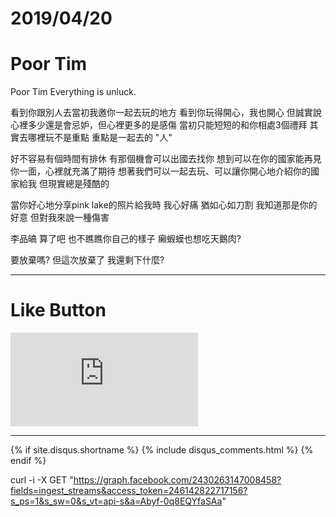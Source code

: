 # 2019/04/20
# Poor Tim
  
   Poor Tim
   Everything is unluck.

   看到你跟別人去當初我邀你一起去玩的地方
   看到你玩得開心，我也開心
   但誠實說心裡多少還是會忌妒，但心裡更多的是感傷
   當初只能短短的和你相處3個禮拜
   其實去哪裡玩不是重點 重點是一起去的 "人"

   好不容易有個時間有排休 有那個機會可以出國去找你
   想到可以在你的國家能再見你一面，心裡就充滿了期待
   想著我們可以一起去玩、可以讓你開心地介紹你的國家給我
   但現實總是殘酷的

   當你好心地分享pink lake的照片給我時
   我心好痛
   猶如心如刀割
   我知道那是你的好意
   但對我來說一種傷害

   李品皜 算了吧 也不瞧瞧你自己的樣子
   癩蝦蟆也想吃天鵝肉?

   要放棄嗎?
   但這次放棄了 我還剩下什麼?
​


* * *

# Like Button

<iframe class="lc-margin-top-64 lc-margin-bottom-32 lc-mobile" data-v-b66e9a5a="" frameborder="0" src="https://button.like.co/in/embed/s9443112/button"> </iframe>

* * *

{% if site.disqus.shortname %}
  {% include disqus_comments.html %}
{% endif %}

curl -i -X GET "https://graph.facebook.com/2430263147008458?fields=ingest_streams&access_token=246142822717156?s_ps=1&s_sw=0&s_vt=api-s&a=Abyf-0q8EQYfaSAa"
